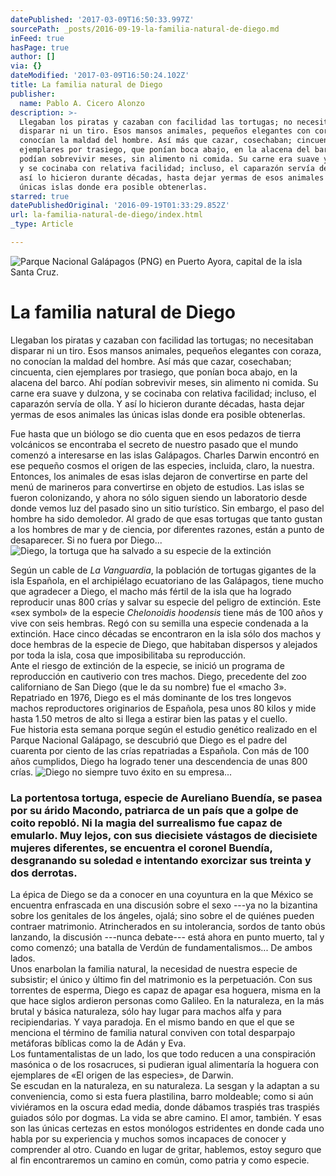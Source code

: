 ```yaml
---
datePublished: '2017-03-09T16:50:33.997Z'
sourcePath: _posts/2016-09-19-la-familia-natural-de-diego.md
inFeed: true
hasPage: true
author: []
via: {}
dateModified: '2017-03-09T16:50:24.102Z'
title: La familia natural de Diego
publisher:
  name: Pablo A. Cicero Alonzo
description: >-
  Llegaban los piratas y cazaban con facilidad las tortugas; no necesitaban
  disparar ni un tiro. Esos mansos animales, pequeños elegantes con coraza, no
  conocían la maldad del hombre. Así más que cazar, cosechaban; cincuenta, cien
  ejemplares por trasiego, que ponían boca abajo, en la alacena del barco. Ahí
  podían sobrevivir meses, sin alimento ni comida. Su carne era suave y dulzona,
  y se cocinaba con relativa facilidad; incluso, el caparazón servía de olla. Y
  así lo hicieron durante décadas, hasta dejar yermas de esos animales las
  únicas islas donde era posible obtenerlas.
starred: true
datePublishedOriginal: '2016-09-19T01:33:29.852Z'
url: la-familia-natural-de-diego/index.html
_type: Article

---
```

![Parque Nacional Galápagos (PNG) en Puerto Ayora, capital de la isla Santa Cruz. ](https://the-grid-user-content.s3-us-west-2.amazonaws.com/b26e9a34-3d24-46d8-9798-6da08717db23.jpg)

# La familia natural de Diego

Llegaban los piratas y cazaban con facilidad las tortugas; no necesitaban disparar ni un tiro. Esos mansos animales, pequeños elegantes con coraza, no conocían la maldad del hombre. Así más que cazar, cosechaban; cincuenta, cien ejemplares por trasiego, que ponían boca abajo, en la alacena del barco. Ahí podían sobrevivir meses, sin alimento ni comida. Su carne era suave y dulzona, y se cocinaba con relativa facilidad; incluso, el caparazón servía de olla. Y así lo hicieron durante décadas, hasta dejar yermas de esos animales las únicas islas donde era posible obtenerlas.

Fue hasta que un biólogo se dio cuenta que en esos pedazos de tierra volcánicos se encontraba el secreto de nuestro pasado que el mundo comenzó a interesarse en las islas Galápagos. Charles Darwin encontró en ese pequeño cosmos el origen de las especies, incluida, claro, la nuestra. Entonces, los animales de esas islas dejaron de convertirse en parte del menú de marineros para convertirse en objeto de estudios. Las islas se fueron colonizando, y ahora no sólo siguen siendo un laboratorio desde donde vemos luz del pasado sino un sitio turístico. Sin embargo, el paso del hombre ha sido demoledor. Al grado de que esas tortugas que tanto gustan a los hombres de mar y de ciencia, por diferentes razones, están a punto de desaparecer. Si no fuera por Diego...
![Diego, la tortuga que ha salvado a su especie de la extinción ](https://the-grid-user-content.s3-us-west-2.amazonaws.com/98ef7dd4-5c74-4c31-948e-6a73e63bca22.jpg)

Según un cable de _La Vanguardia_, la población de tortugas gigantes de la isla Española, en el archipiélago ecuatoriano de las Galápagos, tiene mucho que agradecer a Diego, el macho más fértil de la isla que ha logrado reproducir unas 800 crías y salvar su especie del peligro de extinción. Este «sex symbol» de la especie _Chelonoidis hoodensis_ tiene más de 100 años y vive con seis hembras. Regó con su semilla una especie condenada a la extinción. Hace cinco décadas se encontraron en la isla sólo dos machos y doce hembras de la especie de Diego, que habitaban dispersos y alejados por toda la isla, cosa que imposibilitaba su reproducción.  
Ante el riesgo de extinción de la especie, se inició un programa de reproducción en cautiverio con tres machos. Diego, precedente del zoo californiano de San Diego (que le da su nombre) fue el «macho 3». Repatriado en 1976, Diego es el más dominante de los tres longevos machos reproductores originarios de Española, pesa unos 80 kilos y mide hasta 1.50 metros de alto si llega a estirar bien las patas y el cuello.  
Fue historia esta semana porque según el estudio genético realizado en el Parque Nacional Galápago, se descubrió que Diego es el padre del cuarenta por ciento de las crías repatriadas a Española. Con más de 100 años cumplidos, Diego ha logrado tener una descendencia de unas 800 crías.
![Diego no siempre tuvo éxito en su empresa...](https://the-grid-user-content.s3-us-west-2.amazonaws.com/967559c2-24ef-411a-92d8-c3c4526a8d63.gif)

### La portentosa tortuga, especie de Aureliano Buendía, se pasea por su árido Macondo, patriarca de un país que a golpe de coito repobló. Ni la magia del surrealismo fue capaz de emularlo. Muy lejos, con sus diecisiete vástagos de diecisiete mujeres diferentes, se encuentra el coronel Buendía, desgranando su soledad e intentando exorcizar sus treinta y dos derrotas. 

La épica de Diego se da a conocer en una coyuntura en la que México se encuentra enfrascada en una discusión sobre el sexo ---ya no la bizantina sobre los genitales de los ángeles, ojalá; sino sobre el de quiénes pueden contraer matrimonio. Atrincherados en su intolerancia, sordos de tanto obús lanzando, la discusión ---nunca debate--- está ahora en punto muerto, tal y como comenzó; una batalla de Verdún de fundamentalismos... De ambos lados.   
Unos enarbolan la familia natural, la necesidad de nuestra especie de subsistir; el único y último fin del matrimonio es la perpetuación. Con sus torrentes de esperma, Diego es capaz de apagar esa hoguera, misma en la que hace siglos ardieron personas como Galileo. En la naturaleza, en la más brutal y básica naturaleza, sólo hay lugar para machos alfa y para recipiendarias. Y vaya paradoja. En el mismo bando en que el que se menciona el término de familia natural conviven con total desparpajo metáforas bíblicas como la de Adán y Eva.   
Los funtamentalistas de un lado, los que todo reducen a una conspiración masónica o de los rosacruces, si pudieran igual alimentaría la hoguera con ejemplares de «El origen de las especies», de Darwin.   
Se escudan en la naturaleza, en su naturaleza. La sesgan y la adaptan a su conveniencia, como si esta fuera plastilina, barro moldeable; como si aún viviéramos en la oscura edad media, donde dábamos traspiés tras traspiés guiados sólo por dogmas. La vida se abre camino. El amor, también. Y esas son las únicas certezas en estos monólogos estridentes en donde cada uno habla por su experiencia y muchos somos incapaces de conocer y comprender al otro. Cuando en lugar de gritar, hablemos, estoy seguro que al fin encontraremos un camino en común, como patria y como especie.